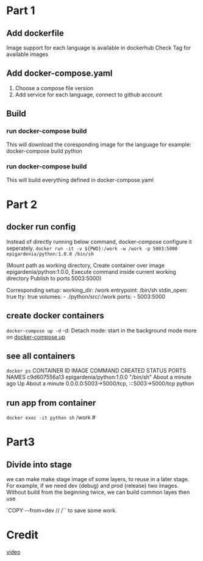 # Part 1

## Add dockerfile
Image support for each language is available in dockerhub
Check Tag for available images

## Add docker-compose.yaml
1. Choose a compose file version
2. Add service for each language, connect to github account

## Build 
### run docker-compose build <language>
This will download the coresponding image for the language
for example: docker-compose build python

### run docker-compose build
This will build everything defined in docker-compose.yaml



# Part 2
## docker run config
Instead of directly running below command, docker-compose configure it seperately.
`docker run -it -v ${PWD}:/work -w /work -p 5003:5000 epigardenia/python:1.0.0 /bin/sh`

(Mount path as working directory, 
 Create container over image epigardenia/python:1.0.0,
 Execute command inside current working directory
 Publish to ports 5003:5000)

Corresponding setup:
    working_dir: /work
    entrypoint: /bin/sh
    stdin_open: true
    tty: true
    volumes:
    - ./python/src/:/work
    ports:
    - 5003:5000


## create docker containers
`docker-compose up -d` 
-d: Detach mode: start in the background mode
more on [docker-compose up](https://docs.docker.com/compose/reference/up/)


## see all containers
`docker ps`
CONTAINER ID   IMAGE                              COMMAND                  CREATED              STATUS              PORTS                                       NAMES
c9d607556a13   epigardenia/python:1.0.0           "/bin/sh"                About a minute ago   Up About a minute   0.0.0.0:5003->5000/tcp, :::5003->5000/tcp   python

## run app from container
`docker exec -it python sh`
/work #



# Part3

## Divide into stage 

we can make make stage image of some layers, to reuse in a later stage.
For example, if we need dev (debug) and prod (release) two images.
Without build from the beginning twice, we can build common layes  then use

`COPY --from=dev /<commonImageFolder>/ /<newImageFolder>``
to save some work.



# Credit
[video](https://www.youtube.com/watch?v=wyjNpxLRmLg)